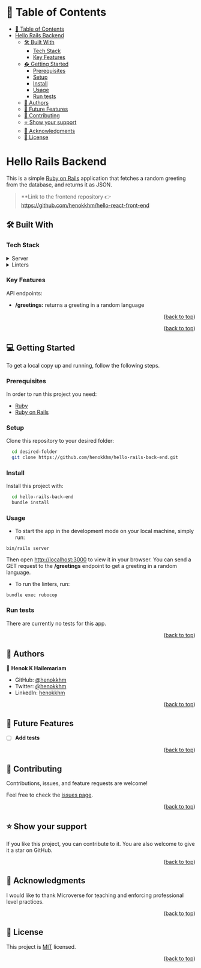 <a name="readme-top"></a>

<!-- TABLE OF CONTENTS -->

# 📗 Table of Contents

- [📗 Table of Contents](#-table-of-contents)
- [Hello Rails Backend](#hello-rails-backend)
  - [🛠 Built With ](#-built-with-)
    - [Tech Stack ](#tech-stack-)
    - [Key Features ](#key-features-)
  - [� Getting Started ](#-getting-started-)
    - [Prerequisites](#prerequisites)
    - [Setup](#setup)
    - [Install](#install)
    - [Usage](#usage)
    - [Run tests](#run-tests)
  - [👥 Authors ](#-authors-)
  - [🔭 Future Features ](#-future-features-)
  - [🤝 Contributing ](#-contributing-)
  - [⭐️ Show your support ](#️-show-your-support-)
  - [🙏 Acknowledgments ](#-acknowledgments-)
  - [📝 License ](#-license-)

<!-- PROJECT DESCRIPTION -->

# Hello Rails Backend<a name="about-project"></a>

This is a simple [Ruby on Rails](https://rubyonrails.org/) application that fetches a random greeting from the database, and returns it as JSON.

> **Link to the frontend repository 👉 https://github.com/henokkhm/hello-react-front-end

## 🛠 Built With <a name="built-with"></a>

### Tech Stack <a name="tech-stack"></a>

<details>
  <summary>Server</summary>
  <ul>
    <li><a href="https://www.ruby-lang.org/en/">Ruby</a></li>
    <li><a href="https://rubyonrails.org/">Ruby on Rails</a></li>
  </ul>
</details>

<details>
  <summary>Linters</summary>
  <ul>
    <li><a href="https://github.com/rubocop/rubocop">Rubocop</a></li>
  </ul>
</details>

<!-- Features -->

### Key Features <a name="key-features"></a>

API endpoints:
- **/greetings:** returns a greeting  in a random language 


<p align="right">(<a href="#readme-top">back to top</a>)</p>

<p align="right">(<a href="#readme-top">back to top</a>)</p>

<!-- GETTING STARTED -->

## 💻 Getting Started <a name="getting-started"></a>

To get a local copy up and running, follow the following steps.

### Prerequisites

In order to run this project you need:

- <a href="https://www.ruby-lang.org/en/">Ruby</a>
- <a href="https://rubyonrails.org/">Ruby on Rails</a>

### Setup

Clone this repository to your desired folder:

```sh
  cd desired-folder
  git clone https://github.com/henokkhm/hello-rails-back-end.git
```

### Install

Install this project with:

```sh
  cd hello-rails-back-end
  bundle install
```

### Usage


- To start the app in the development mode on your local machine, simply run:

`bin/rails server`

Then open [http://localhost:3000](http://localhost:3000) to view it in your browser. You can send a GET request to the **/greetings** endpoint to get a greeting in a random language.

- To run the linters, run: 

`bundle exec rubocop`

### Run tests

There are currently no tests for this app.

<p align="right">(<a href="#readme-top">back to top</a>)</p>

<!-- AUTHORS -->

## 👥 Authors <a name="authors"></a>

👤 **Henok K Hailemariam**

- GitHub: [@henokkhm](https://github.com/henokkhm)
- Twitter: [@henokkhm](https://twitter.com/henokkhm)
- LinkedIn: [henokkhm](https://www.linkedin.com/in/henokkhm/)

<p align="right">(<a href="#readme-top">back to top</a>)</p>

<!-- FUTURE FEATURES -->

## 🔭 Future Features <a name="future-features"></a>

- [ ] **Add tests**

<p align="right">(<a href="#readme-top">back to top</a>)</p>

<!-- CONTRIBUTING -->

## 🤝 Contributing <a name="contributing"></a>

Contributions, issues, and feature requests are welcome!

Feel free to check the [issues page](../../issues/).

<p align="right">(<a href="#readme-top">back to top</a>)</p>

<!-- SUPPORT -->

## ⭐️ Show your support <a name="support"></a>

If you like this project, you can contribute to it. You are also welcome to give it a star on GitHub.

<p align="right">(<a href="#readme-top">back to top</a>)</p>

<!-- ACKNOWLEDGEMENTS -->

## 🙏 Acknowledgments <a name="acknowledgements"></a>

I would like to thank Microverse for teaching and enforcing professional level practices.

<p align="right">(<a href="#readme-top">back to top</a>)</p>

<!-- LICENSE -->

## 📝 License <a name="license"></a>

This project is [MIT](./LICENSE) licensed.

<p align="right">(<a href="#readme-top">back to top</a>)</p>
